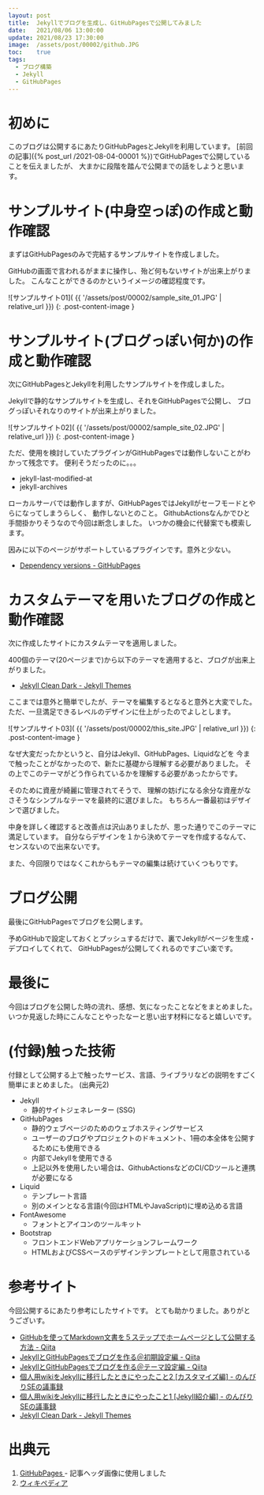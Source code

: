 ```yaml
---
layout: post
title:  Jekyllでブログを生成し、GitHubPagesで公開してみました
date:   2021/08/06 13:00:00
update: 2021/08/23 17:30:00
image:  /assets/post/00002/github.JPG
toc:    true
tags:
  - ブログ構築
  - Jekyll
  - GitHubPages
---
```


# 初めに

このブログは公開するにあたりGitHubPagesとJekyllを利用しています。
[前回の記事]({% post_url /2021-08-04-00001 %})でGitHubPagesで公開していることを伝えましたが、
大まかに段階を踏んで公開までの話をしようと思います。


# サンプルサイト(中身空っぽ)の作成と動作確認

まずはGitHubPagesのみで完結するサンプルサイトを作成しました。

GitHubの画面で言われるがままに操作し、殆ど何もないサイトが出来上がりました。
こんなことができるのかというイメージの確認程度です。

![サンプルサイト01](
{{ '/assets/post/00002/sample_site_01.JPG' | relative_url }})
{: .post-content-image }

# サンプルサイト(ブログっぽい何か)の作成と動作確認

次にGitHubPagesとJekyllを利用したサンプルサイトを作成しました。

Jekyllで静的なサンプルサイトを生成し、それをGitHubPagesで公開し、
ブログっぽいそれなりのサイトが出来上がりました。

![サンプルサイト02](
{{ '/assets/post/00002/sample_site_02.JPG' | relative_url }})
{: .post-content-image }

ただ、使用を検討していたプラグインがGitHubPagesでは動作しないことがわかって残念です。
便利そうだったのに。。。

  - jekyll-last-modified-at
  - jekyll-archives

ローカルサーバでは動作しますが、GitHubPagesではJekyllがセーフモードとやらになってしまうらしく、
動作しないとのこと。
GithubActionsなんかでひと手間掛かりそうなので今回は断念しました。
いつかの機会に代替案でも模索します。

因みに以下のページがサポートしているプラグインです。意外と少ない。

  - [Dependency versions - GitHubPages
    ](https://pages.github.com/versions/)


# カスタムテーマを用いたブログの作成と動作確認

次に作成したサイトにカスタムテーマを適用しました。

400個のテーマ(20ページまで)から以下のテーマを適用すると、ブログが出来上がりました。

  - [Jekyll Clean Dark - Jekyll Themes
    ](http://jekyllthemes.org/themes/jekyll-clean-dark/)

ここまでは意外と簡単でしたが、テーマを編集するとなると意外と大変でした。
ただ、一旦満足できるレベルのデザインに仕上がったのでよしとします。

![サンプルサイト03](
{{ '/assets/post/00002/this_site.JPG' | relative_url }})
{: .post-content-image }

なぜ大変だったかというと、自分はJekyll、GitHubPages、Liquidなどを
今まで触ったことがなかったので、新たに基礎から理解する必要がありました。
その上でこのテーマがどう作られているかを理解する必要があったからです。

そのために資産が綺麗に管理されてそうで、
理解の妨げになる余分な資産がなさそうなシンプルなテーマを最終的に選びました。
もちろん一番最初はデザインで選びました。

中身を詳しく確認すると改善点は沢山ありましたが、思った通りでこのテーマに満足しています。
自分ならデザインを１から決めてテーマを作成するなんて、センスないので出来ないです。

また、今回限りではなくこれからもテーマの編集は続けていくつもりです。


# ブログ公開

最後にGitHubPagesでブログを公開します。

予めGitHubで設定しておくとプッシュするだけで、裏でJekyllがページを生成・デプロイしてくれて、
GitHubPagesが公開してくれるのですごい楽です。


# 最後に

今回はブログを公開した時の流れ、感想、気になったことなどをまとめました。
いつか見返した時にこんなことやったなーと思い出す材料になると嬉しいです。


# (付録)触った技術

付録として公開する上で触ったサービス、言語、ライブラリなどの説明をすごく簡単にまとめました。
(出典元2)

  - Jekyll
    - 静的サイトジェネレーター (SSG)
  - GitHubPages
    - 静的ウェブページのためのウェブホスティングサービス
    - ユーザーのブログやプロジェクトのドキュメント、1冊の本全体を公開するためにも使用できる
    - 内部でJekyllを使用できる
    - 上記以外を使用したい場合は、GithubActionsなどのCI/CDツールと連携が必要になる
  - Liquid
    - テンプレート言語
    - 別のメインとなる言語(今回はHTMLやJavaScript)に埋め込める言語
  - FontAwesome
    - フォントとアイコンのツールキット
  - Bootstrap
    - フロントエンドWebアプリケーションフレームワーク
    - HTMLおよびCSSベースのデザインテンプレートとして用意されている


# 参考サイト

今回公開するにあたり参考にしたサイトです。
とても助かりました。ありがとうございす。

  - [GitHubを使ってMarkdown文書を５ステップでホームページとして公開する方法 - Qiita
    ](https://qiita.com/MahoTakara/items/3800e9dc83b530d0a050)
  - [JekyllとGitHubPagesでブログを作る＠初期設定編 - Qiita
    ](https://qiita.com/Shirokuma89/items/7d63627e3e97b030c63a)
  - [JekyllとGitHubPagesでブログを作る＠テーマ設定編 - Qiita
    ](https://qiita.com/Shirokuma89/items/0262b8f8ef7c8b7f69ef)
  - [個人用wikiをJekyllに移行したときにやったこと2 [カスタマイズ編] - のんびりSEの議事録
    ](https://carefree-se.hatenablog.com/entry/2020/07/21/110000)
  - [個人用wikiをJekyllに移行したときにやったこと1 [Jekyll紹介編] - のんびりSEの議事録
    ](https://carefree-se.hatenablog.com/entry/2020/07/20/110000)
  - [Jekyll Clean Dark - Jekyll Themes
    ](http://jekyllthemes.org/themes/jekyll-clean-dark/)


# 出典元

  1. [GitHubPages
    ](https://pages.github.com/)
    - 記事ヘッダ画像に使用しました
  2. [ウィキペディア
    ](https://ja.wikipedia.org/wiki/)

